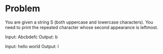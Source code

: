 # Problem

You are given a string S (both uppercase and lowercase characters). You need to print the repeated character whose second appearance is leftmost.

Input:
Abcbdefc
Output: b

Input:
hello world
Output: l
